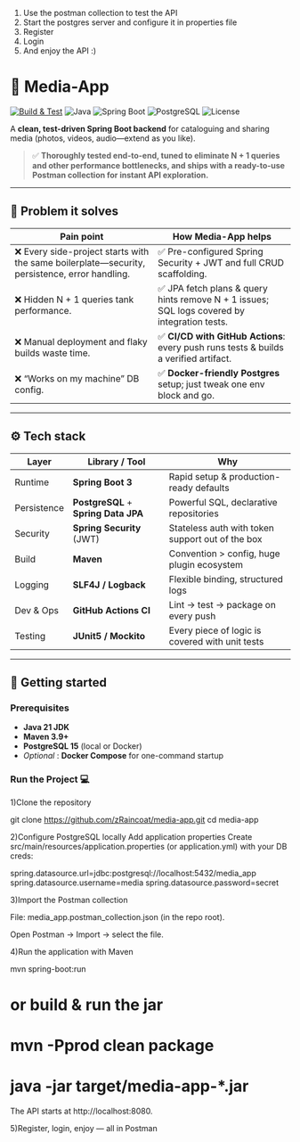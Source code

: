 1) Use the postman collection to test the API
2) Start the postgres server and configure it in properties file
3) Register
4) Login
5) And enjoy the API :)

# 📸 Media-App

[![Build & Test](https://github.com/zRaincoat/media-app/actions/workflows/ci.yml/badge.svg)](https://github.com/zRaincoat/media-app/actions)
![Java](https://img.shields.io/badge/Java-21-blue?logo=openjdk&logoColor=white)
![Spring Boot](https://img.shields.io/badge/Spring%20Boot-3.x-brightgreen?logo=spring)
![PostgreSQL](https://img.shields.io/badge/PostgreSQL-15-blue?logo=postgresql)
![License](https://img.shields.io/badge/license-MIT-lightgrey)

A **clean, test-driven Spring Boot backend** for cataloguing and sharing media (photos, videos, audio—extend as you like).  
> ✅ **Thoroughly tested end-to-end, tuned to eliminate N + 1 queries and other performance bottlenecks, and ships with a ready-to-use Postman collection for instant API exploration.**

---

## 🧐 Problem it solves

| Pain point | How Media-App helps |
|------------|--------------------|
| ❌ Every side-project starts with the same boilerplate—security, persistence, error handling. | ✅ Pre-configured Spring Security + JWT and full CRUD scaffolding. |
| ❌ Hidden N + 1 queries tank performance. | ✅ JPA fetch plans & query hints remove N + 1 issues; SQL logs covered by integration tests. |
| ❌ Manual deployment and flaky builds waste time. | ✅ **CI/CD with GitHub Actions**: every push runs tests & builds a verified artifact. |
| ❌ “Works on my machine” DB config. | ✅ **Docker-friendly Postgres** setup; just tweak one env block and go. |

---

## ⚙️ Tech stack

| Layer | Library / Tool | Why |
|-------|----------------|-----|
| Runtime | **Spring Boot 3** | Rapid setup & production-ready defaults |
| Persistence | **PostgreSQL** + **Spring Data JPA** | Powerful SQL, declarative repositories |
| Security | **Spring Security** (JWT) | Stateless auth with token support out of the box |
| Build | **Maven** | Convention > config, huge plugin ecosystem |
| Logging | **SLF4J / Logback** | Flexible binding, structured logs |
| Dev & Ops | **GitHub Actions CI** | Lint → test → package on every push |
| Testing | **JUnit5 / Mockito** | Every piece of logic is covered with unit tests |

---

## 🚀 Getting started

### Prerequisites

* **Java 21 JDK**
* **Maven 3.9+**
* **PostgreSQL 15** (local or Docker)
* _Optional_ : **Docker Compose** for one-command startup

### Run the Project 💻

1)Clone the repository

git clone https://github.com/zRaincoat/media-app.git
cd media-app

2)Configure PostgreSQL locally
Add application properties
Create src/main/resources/application.properties (or application.yml) with your DB creds:

spring.datasource.url=jdbc:postgresql://localhost:5432/media_app
spring.datasource.username=media
spring.datasource.password=secret

3)Import the Postman collection

File: media_app.postman_collection.json (in the repo root).

Open Postman → Import → select the file.

4)Run the application with Maven

mvn spring-boot:run
# or build & run the jar
# mvn -Pprod clean package
# java -jar target/media-app-*.jar

The API starts at http://localhost:8080.

5)Register, login, enjoy — all in Postman

